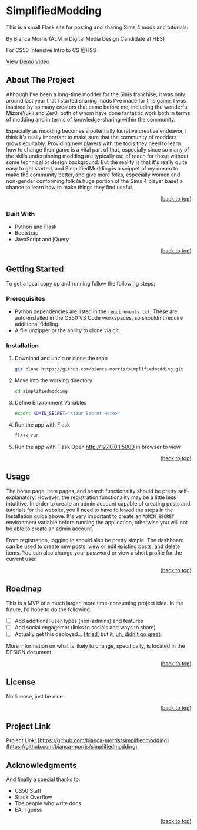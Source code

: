 <!-- Adapted from README Template here: https://github.com/othneildrew/Best-README-Template/pull/73 -->

# SimplifiedModding

This is a small Flask site for posting and sharing Sims 4 mods and tutorials.

By Bianca Morris (ALM in Digital Media Design Candidate at HES)

For CS50 Intensive Intro to CS @HSS


[View Demo Video](https://youtu.be/DPaD06I8zgs)


<!-- ABOUT THE PROJECT -->
## About The Project

Although I've been a long-time modder for the Sims franchise, it was only around last year that I started sharing mods I've made for this game. I was inspired by so many creators that came before me, including the wonderful MizoreYukii and Zer0, both of whom have done fantastic work both in terms of modding and in terms of knowledge-sharing within the community.

Especially as modding becomes a potentially lucrative creative endeavor, I think it's really important to make sure that the community of modders grows equitably. Providing new players with the tools they need to learn how to change their game is a vital part of that, especially since so many of the skills underpinning modding are typically out of reach for those without some technical or design background. But the reality is that it's really quite easy to get started, and SimplifiedModding is a snippet of my dream to make the community better, and give more folks, especially women and non-gender conforming folk (a huge portion of the Sims 4 player base) a chance to learn how to make things they find useful.

<p align="right">(<a href="#readme-top">back to top</a>)</p>

### Built With

* Python and Flask
* Bootstrap
* JavaScript and jQuery

<p align="right">(<a href="#readme-top">back to top</a>)</p>


<!-- GETTING STARTED -->
## Getting Started
To get a local copy up and running follow the following steps:

### Prerequisites

- Python dependencies are listed in the `requirements.txt`. These are auto-installed in the CS50 VS Code workspaces, so shouldn't require additional fiddling.
- A file unzipper or the ability to clone via git.

### Installation

1. Download and unzip or clone the repo
   ```sh
   git clone https://github.com/bianca-morris/simplifiedmodding.git
   ```
2. Move into the working directory
   ```sh
   cd simplifiedmodding
   ```
3. Define Environment Variables
   ```sh
   export ADMIN_SECRET="<Your Secret Here>"
   ```
4. Run the app with Flask
   ```sh
   flask run
   ```
5. Run the app with Flask
   Open http://127.0.0.1:5000 in browser to view

<p align="right">(<a href="#readme-top">back to top</a>)</p>


<!-- USAGE EXAMPLES -->
## Usage

The home page, item pages, and search functionality should be pretty self-explanatory. However, the registration functionality may be a little less intutitive. In order to create an admin account capable of creating posts and tutorials for the website, you'll need to have followed the steps in the Installation guide above. It's very important to create an `ADMIN_SECRET` environment variable before running the application, otherwise you will not be able to create an admin account.

From registration, logging in should also be pretty simple. The dashboard can be used to create new posts, view or edit existing posts, and delete items. You can also change your password or view a short profile for the current user.

<p align="right">(<a href="#readme-top">back to top</a>)</p>


<!-- ROADMAP -->
## Roadmap
This is a MVP of a much larger, more time-consuming project idea. In the future, I'd hope to do the following:

- [ ] Add additional user types (non-admins) and features
- [ ] Add social engagemnt (links to socials and ways to share)
- [ ] Actually get this deployed... [I tried](https://simplifiedmodding.herokuapp.com/), but it, [uh, didn't go great](https://edstem.org/us/courses/20695/discussion/1665396).

More information on what is likely to change, specifically, is located in the DESIGN document.

<p align="right">(<a href="#readme-top">back to top</a>)</p>


<!-- LICENSE -->
## License

No license, just be nice.

<p align="right">(<a href="#readme-top">back to top</a>)</p>


<!-- Permalink -->
## Project Link

Project Link: [https://github.com/bianca-morris/simplifiedmodding](https://github.com/bianca-morris/simplifiedmodding)


<!-- ACKNOWLEDGMENTS -->
## Acknowledgments
And finally a special thanks to:

* CS50 Staff
* Stack Overflow
* The people who write docs
* EA, I guess

<p align="right">(<a href="#readme-top">back to top</a>)</p>
